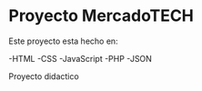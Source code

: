 # Proyecto MercadoTECH

Este proyecto esta hecho en:

-HTML
-CSS
-JavaScript
-PHP
-JSON

Proyecto didactico
